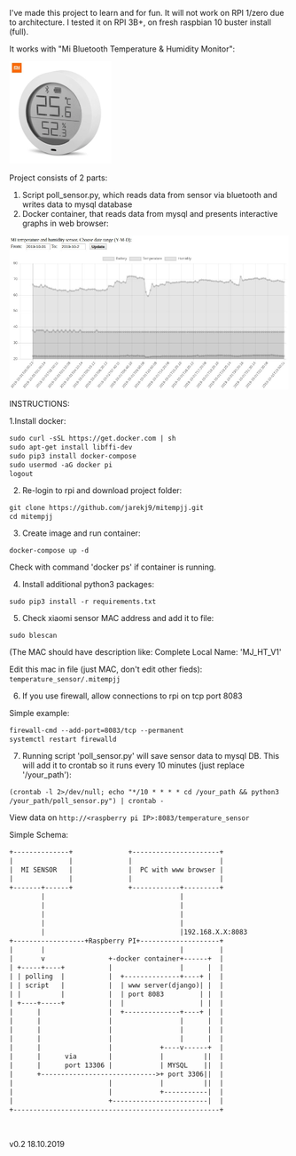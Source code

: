 I've made this project to learn and for fun.
It will not work on RPI 1/zero due to architecture.
I tested it on RPI 3B+, on fresh raspbian 10 buster install (full).

It works with "Mi Bluetooth Temperature & Humidity Monitor":

![Mi Sensor](misensor.png?raw=true "Mi Sensor")

Project consists of 2 parts:
1. Script poll_sensor.py, which reads data from sensor via bluetooth and writes data to mysql database
2. Docker container, that reads data from mysql and presents interactive graphs in web browser:

![Screenshot](screenshot.jpg?raw=true "Screenshot")


INSTRUCTIONS:



1.Install docker:
```
sudo curl -sSL https://get.docker.com | sh
sudo apt-get install libffi-dev
sudo pip3 install docker-compose
sudo usermod -aG docker pi
logout
```

2. Re-login to rpi and download project folder: 
```
git clone https://github.com/jarekj9/mitempjj.git
cd mitempjj
```
3. Create image and run container:
```
docker-compose up -d
```
Check with command 'docker ps' if container is running.

4. Install additional python3 packages:
```
sudo pip3 install -r requirements.txt
```
5. Check xiaomi sensor MAC address and add it to file:
```
sudo blescan
```
(The MAC should have description like: Complete Local Name: 'MJ_HT_V1'

Edit this mac in file (just MAC, don't edit other fieds):
```temperature_sensor/.mitempjj```


6. If you use firewall, allow connections to rpi on tcp port 8083

Simple example:

```
firewall-cmd --add-port=8083/tcp --permanent
systemctl restart firewalld
```
7. Running script 'poll_sensor.py' will save sensor data to mysql DB.
This will add it to crontab so it runs every 10 minutes (just replace '/your_path'):
```
(crontab -l 2>/dev/null; echo "*/10 * * * * cd /your_path && python3 /your_path/poll_sensor.py") | crontab - 
```



View data on ```http://<raspberry pi IP>:8083/temperature_sensor```
	
	

Simple Schema:
```
+--------------+              +----------------------+
|              |              |                      |
|  MI SENSOR   |              |  PC with www browser |
|              |              |                      |
+-------+------+              +------------+---------+
        |                                  |
        |                                  |
        |                                  |
        |                                  |
        |                                  |192.168.X.X:8083
+------------------+Raspberry PI+--------------------+
|       |                                  |         |
|       v                +-docker container+------+  |
| +-----+----+           |                 |      |  |
| | polling  |           |  +--------------+----+ |  |
| | script   |           |  | www server(django)| |  |
| |          |           |  | port 8083         | |  |
| +----+-----+           |  |                   | |  |
|      |                 |  +--------------+----+ |  |
|      |                 |                 |      |  |
|      |                 |                 |      |  |
|      |                 |                 |      |  |
|      |                 |            +----v------+  |
|      |      via        |            |          ||  |
|      |      port 13306 |            | MYSQL    ||  |
|      +----------------------------->+ port 3306||  |
|                        |            |          ||  |
|                        |            +-----------|  |
|                        +------------------------|  |
+----------------------------------------------------+



```


v0.2 18.10.2019
